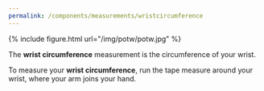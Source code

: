 ```yaml
---
permalink: /components/measurements/wristcircumference
---
```

{% include figure.html url="/img/potw/potw.jpg" %}

The **wrist circumference** measurement is the circumference of your wrist.

To measure your **wrist circumference**, run the tape measure around your wrist, where your arm joins your hand.
